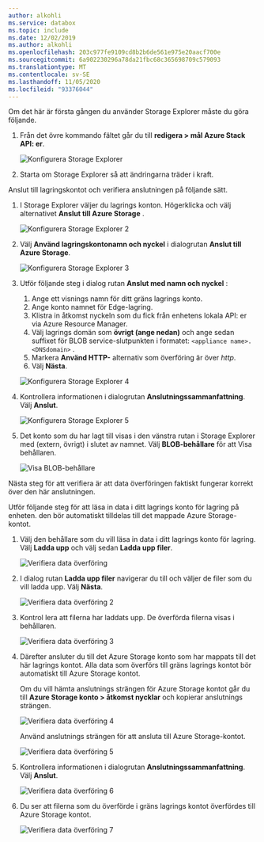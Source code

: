 ```yaml
---
author: alkohli
ms.service: databox
ms.topic: include
ms.date: 12/02/2019
ms.author: alkohli
ms.openlocfilehash: 203c977fe9109cd8b2b6de561e975e20aacf700e
ms.sourcegitcommit: 6a902230296a78da21fbc68c365698709c579093
ms.translationtype: MT
ms.contentlocale: sv-SE
ms.lasthandoff: 11/05/2020
ms.locfileid: "93376044"
---
```

Om det här är första gången du använder Storage Explorer måste du göra följande.

1. Från det övre kommando fältet går du till **redigera > mål Azure Stack API: er**.

    ![Konfigurera Storage Explorer](media/azure-stack-edge-gateway-verify-connection-storage-explorer/connect-with-storage-explorer-1.png)

2. Starta om Storage Explorer så att ändringarna träder i kraft.


Anslut till lagringskontot och verifiera anslutningen på följande sätt.

1. I Storage Explorer väljer du lagrings konton. Högerklicka och välj alternativet **Anslut till Azure Storage** . 

    ![Konfigurera Storage Explorer 2](media/azure-stack-edge-gateway-verify-connection-storage-explorer/connect-with-storage-explorer-2.png)

2. Välj **Använd lagringskontonamn och nyckel** i dialogrutan **Anslut till Azure Storage**.

    ![Konfigurera Storage Explorer 3](media/azure-stack-edge-gateway-verify-connection-storage-explorer/connect-with-storage-explorer-3.png)

2. Utför följande steg i dialog rutan **Anslut med namn och nyckel** :

    1. Ange ett visnings namn för ditt gräns lagrings konto. 
    2. Ange konto namnet för Edge-lagring.
    3. Klistra in åtkomst nyckeln som du fick från enhetens lokala API: er via Azure Resource Manager.
    4. Välj lagrings domän som **övrigt (ange nedan)** och ange sedan suffixet för BLOB service-slutpunkten i formatet: `<appliance name>.<DNSdomain>` . 
    5. Markera **Använd HTTP-** alternativ som överföring är över *http*. 
    6. Välj **Nästa**.

    ![Konfigurera Storage Explorer 4](media/azure-stack-edge-gateway-verify-connection-storage-explorer/connect-with-storage-explorer-4.png)    

3. Kontrollera informationen i dialogrutan **Anslutningssammanfattning**. Välj **Anslut**.

    ![Konfigurera Storage Explorer 5](media/azure-stack-edge-gateway-verify-connection-storage-explorer/connect-with-storage-explorer-5.png)

4. Det konto som du har lagt till visas i den vänstra rutan i Storage Explorer med (extern, övrigt) i slutet av namnet. Välj **BLOB-behållare** för att Visa behållaren.

    ![Visa BLOB-behållare](media/azure-stack-edge-gateway-verify-connection-storage-explorer/connect-with-storage-explorer-6.png)

Nästa steg för att verifiera är att data överföringen faktiskt fungerar korrekt över den här anslutningen.

Utför följande steg för att läsa in data i ditt lagrings konto för lagring på enheten. den bör automatiskt tilldelas till det mappade Azure Storage-kontot.

1. Välj den behållare som du vill läsa in data i ditt lagrings konto för lagring. Välj **Ladda upp** och välj sedan **Ladda upp filer**.

    ![Verifiera data överföring](media/azure-stack-edge-gateway-verify-connection-storage-explorer/verify-data-transfer-1.png)

2. I dialog rutan **Ladda upp filer** navigerar du till och väljer de filer som du vill ladda upp. Välj **Nästa**.

    ![Verifiera data överföring 2](media/azure-stack-edge-gateway-verify-connection-storage-explorer/verify-data-transfer-2.png)

3. Kontrol lera att filerna har laddats upp. De överförda filerna visas i behållaren.

    ![Verifiera data överföring 3](media/azure-stack-edge-gateway-verify-connection-storage-explorer/verify-data-transfer-3.png)

4. Därefter ansluter du till det Azure Storage konto som har mappats till det här lagrings kontot. Alla data som överförs till gräns lagrings kontot bör automatiskt till Azure Storage kontot. 
    
    Om du vill hämta anslutnings strängen för Azure Storage kontot går du till **Azure Storage konto > åtkomst nycklar** och kopierar anslutnings strängen.

    ![Verifiera data överföring 4](media/azure-stack-edge-gateway-verify-connection-storage-explorer/verify-data-transfer-5.png)

    Använd anslutnings strängen för att ansluta till Azure Storage-kontot.  

    ![Verifiera data överföring 5](media/azure-stack-edge-gateway-verify-connection-storage-explorer/verify-data-transfer-4.png)


5. Kontrollera informationen i dialogrutan **Anslutningssammanfattning**. Välj **Anslut**.

    ![Verifiera data överföring 6](media/azure-stack-edge-gateway-verify-connection-storage-explorer/verify-data-transfer-6.png)

6. Du ser att filerna som du överförde i gräns lagrings kontot överfördes till Azure Storage kontot.

    ![Verifiera data överföring 7](media/azure-stack-edge-gateway-verify-connection-storage-explorer/verify-data-transfer-7.png)
